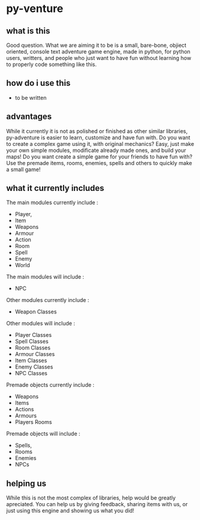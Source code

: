 # py-venture
## what is this
Good question. What we are aiming it to be is a small, bare-bone, objiect oriented, console text adventure game engine, made in python, for python users, writters, and people who just want to have fun without learning how to properly code something like this.
## how do i use this
- to be written
## advantages
While it currently it is not as polished or finished as other similar libraries, py-adventure is easier to learn, customize and have fun with. 
Do you want to create a complex game using it, with original mechanics? Easy, just make your own simple modules, modificate already made ones, and build your maps!
Do you want create a simple game for your friends to have fun with? Use the premade items, rooms, enemies, spells and others to quickly make a small game!
## what it currently includes
The main modules currently include : 
- Player,
- Item
- Weapons
- Armour
- Action
- Room
- Spell
- Enemy
- World

The main modules will include :
- NPC

Other modules currently include : 
- Weapon Classes 

Other modules will include : 
- Player Classes
- Spell Classes
- Room Classes
- Armour Classes
- Item Classes
- Enemy Classes
- NPC Classes

Premade objects currently include :
- Weapons
- Items
- Actions
- Armours
- Players Rooms

Premade objects will include :
- Spells,
- Rooms
- Enemies
- NPCs

## helping us
While this is not the most complex of libraries, help would be greatly apreciated. You can help us by giving feedback, sharing items with us, or just using this engine and showing us what you did!

